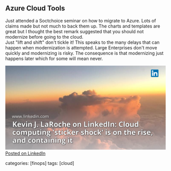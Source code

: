 ## Azure Cloud Tools

Just attended a Soctchoice seminar on how to migrate to Azure.  Lots of claims made but not much to back them up.  The charts and templates are great but I thought the best remark suggested that you should not modernize before going to the cloud.  
Just "lift and shift" don't tickle it!  This speaks to the many delays that can happen when modernization is attempted.  Large Enterprises don't move quickly and modernizing is risky.  The consequence is that modernizing just happens later which for some will mean never.

![Cloudy weather ahead](/images/stickerShock.png)
[Posted on LinkedIn](https://www.linkedin.com/posts/kevinlaroche_cloud-finops-activity-6770406292415746048-AChRG)


categories: [finops]
tags: [cloud]
